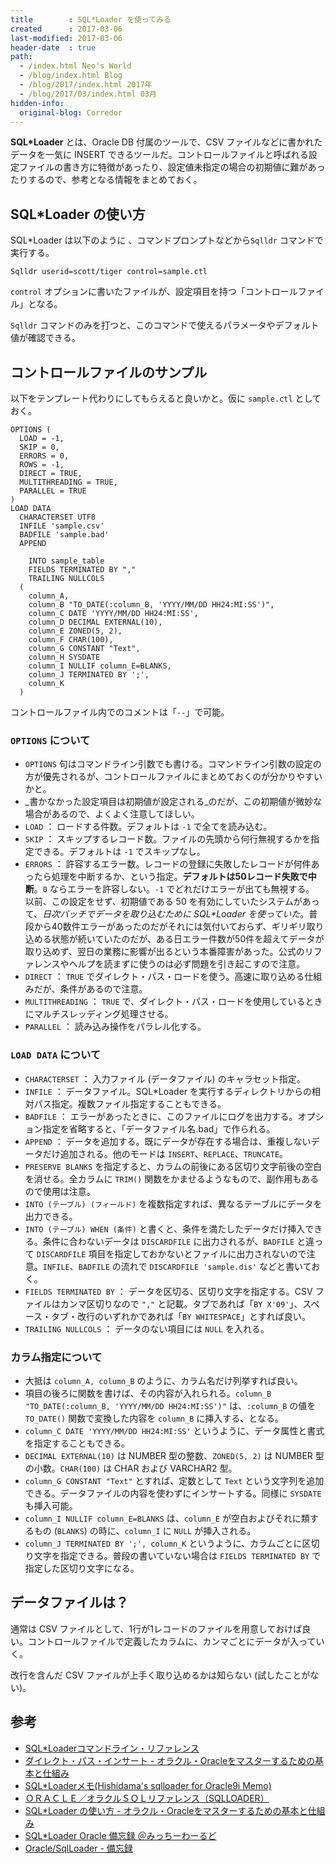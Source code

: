 ```yaml
---
title        : SQL*Loader を使ってみる
created      : 2017-03-06
last-modified: 2017-03-06
header-date  : true
path:
  - /index.html Neo's World
  - /blog/index.html Blog
  - /blog/2017/index.html 2017年
  - /blog/2017/03/index.html 03月
hidden-info:
  original-blog: Corredor
---
```


__SQL*Loader__ とは、Oracle DB 付属のツールで、CSV ファイルなどに書かれたデータを一気に INSERT できるツールだ。コントロールファイルと呼ばれる設定ファイルの書き方に特徴があったり、設定値未指定の場合の初期値に難があったりするので、参考となる情報をまとめておく。

## SQL*Loader の使い方

SQL*Loader は以下のように 、コマンドプロンプトなどから`Sqlldr` コマンドで実行する。

```dosbatch
Sqlldr userid=scott/tiger control=sample.ctl
```

`control` オプションに書いたファイルが、設定項目を持つ「コントロールファイル」となる。

`Sqlldr` コマンドのみを打つと、このコマンドで使えるパラメータやデフォルト値が確認できる。

## コントロールファイルのサンプル

以下をテンプレート代わりにしてもらえると良いかと。仮に `sample.ctl` としておく。

```
OPTIONS (
  LOAD = -1,
  SKIP = 0,
  ERRORS = 0,
  ROWS = -1,
  DIRECT = TRUE,
  MULTITHREADING = TRUE,
  PARALLEL = TRUE
)
LOAD DATA
  CHARACTERSET UTF8
  INFILE 'sample.csv'
  BADFILE 'sample.bad'
  APPEND
    
    INTO sample_table
    FIELDS TERMINATED BY ","
    TRAILING NULLCOLS
  (
    column_A,
    column_B "TO_DATE(:column_B, 'YYYY/MM/DD HH24:MI:SS')",
    column_C DATE 'YYYY/MM/DD HH24:MI:SS',
    column_D DECIMAL EXTERNAL(10),
    column_E ZONED(5, 2),
    column_F CHAR(100),
    column_G CONSTANT "Text",
    column_H SYSDATE
    column_I NULLIF column_E=BLANKS,
    column_J TERMINATED BY ';',
    column_K
  )
```

コントロールファイル内でのコメントは「`--`」で可能。

### `OPTIONS` について

- `OPTIONS` 句はコマンドライン引数でも書ける。コマンドライン引数の設定の方が優先されるが、コントロールファイルにまとめておくのが分かりやすいかと。
- _書かなかった設定項目は初期値が設定される_のだが、この初期値が微妙な場合があるので、よくよく注意してほしい。
- `LOAD` ： ロードする件数。デフォルトは `-1` で全てを読み込む。
- `SKIP` ： スキップするレコード数。ファイルの先頭から何行無視するかを指定できる。デフォルトは `-1` でスキップなし。
- `ERRORS` ： 許容するエラー数。レコードの登録に失敗したレコードが何件あったら処理を中断するか、という指定。__デフォルトは50レコード失敗で中断__。`0` ならエラーを許容しない。`-1` でどれだけエラーが出ても無視する。  
  以前、この設定をせず、初期値である 50 を有効にしていたシステムがあって、_日次バッチでデータを取り込むために SQL*Loader を使っていた_。普段から40数件エラーがあったのだがそれには気付いておらず、ギリギリ取り込める状態が続いていたのだが、ある日エラー件数が50件を超えてデータが取り込めず、翌日の業務に影響が出るという本番障害があった。公式のリファレンスやヘルプを読まずに使うのは必ず問題を引き起こすので注意。
- `DIRECT` ： `TRUE` でダイレクト・パス・ロードを使う。高速に取り込める仕組みだが、条件があるので注意。
- `MULTITHREADING` ： `TRUE` で、ダイレクト・パス・ロードを使用しているときにマルチスレッディング処理させる。
- `PARALLEL` ： 読み込み操作をパラレル化する。

### `LOAD DATA` について

- `CHARACTERSET` ： 入力ファイル (データファイル) のキャラセット指定。
- `INFILE` ： データファイル。SQL*Loader を実行するディレクトリからの相対パス指定。複数ファイル指定することもできる。
- `BADFILE` ： エラーがあったときに、このファイルにログを出力する。オプション指定を省略すると、「データファイル名.bad」で作られる。
- `APPEND` ： データを追加する。既にデータが存在する場合は、重複しないデータだけ追加される。他のモードは `INSERT`、`REPLACE`、`TRUNCATE`。
- `PRESERVE BLANKS` を指定すると、カラムの前後にある区切り文字前後の空白を消せる。全カラムに `TRIM()` 関数をかませるようなもので、副作用もあるので使用は注意。
- `INTO (テーブル) (フィールド)` を複数指定すれば、異なるテーブルにデータを出力できる。
- `INTO (テーブル) WHEN (条件)` と書くと、条件を満たしたデータだけ挿入できる。条件に合わないデータは `DISCARDFILE` に出力されるが、`BADFILE` と違って `DISCARDFILE` 項目を指定しておかないとファイルに出力されないので注意。`INFILE`、`BADFILE` の流れで `DISCARDFILE 'sample.dis'` などと書いておく。
- `FIELDS TERMINATED BY` ： データを区切る、区切り文字を指定する。CSV ファイルはカンマ区切りなので `","` と記載。タブであれば「`BY X'09'`」、スペース・タブ・改行のいずれかであれば「`BY WHITESPACE`」とすれば良い。
- `TRAILING NULLCOLS` ： データのない項目には `NULL` を入れる。

### カラム指定について

- 大抵は `column_A, column_B` のように、カラム名だけ列挙すれば良い。
- 項目の後ろに関数を書けば、その内容が入れられる。`column_B "TO_DATE(:column_B, 'YYYY/MM/DD HH24:MI:SS')"` は、`:column_B` の値を `TO_DATE()` 関数で変換した内容を `column_B` に挿入する、となる。
- `column_C DATE 'YYYY/MM/DD HH24:MI:SS'` というように、データ属性と書式を指定することもできる。
- `DECIMAL EXTERNAL(10)` は NUMBER 型の整数、`ZONED(5, 2)` は NUMBER 型の小数。`CHAR(100)` は CHAR および VARCHAR2 型。
- `column_G CONSTANT "Text"` とすれば、定数として `Text` という文字列を追加できる。データファイルの内容を使わずにインサートする。同様に `SYSDATE` も挿入可能。
- `column_I NULLIF column_E=BLANKS` は、`column_E` が空白およびそれに類するもの (`BLANKS`) の時に、`column_I` に `NULL` が挿入される。
- `column_J TERMINATED BY ';', column_K` というように、カラムごとに区切り文字を指定できる。普段の書いていない場合は `FIELDS TERMINATED BY` で指定した区切り文字になる。

## データファイルは？

通常は CSV ファイルとして、1行が1レコードのファイルを用意しておけば良い。コントロールファイルで定義したカラムに、カンマごとにデータが入っていく。

改行を含んだ CSV ファイルが上手く取り込めるかは知らない (試したことがない)。

## 参考

- [SQL*Loaderコマンドライン・リファレンス](http://otndnld.oracle.co.jp/document/products/oracle10g/102/doc_cd/server.102/B19211-01/ldr_params.html)
- [ダイレクト・パス・インサート - オラクル・Oracleをマスターするための基本と仕組み](http://www.shift-the-oracle.com/inside/direct-pass-insert.html)
- [SQL*Loaderメモ(Hishidama's sqlloader for Oracle9i Memo)](http://www.ne.jp/asahi/hishidama/home/tech/oracle/sqlldr.html)
- [ＯＲＡＣＬＥ／オラクルＳＱＬリファレンス（SQLLOADER）](http://oracle.se-free.com/utl/C2_when.html)
- [SQL*Loader の使い方 - オラクル・Oracleをマスターするための基本と仕組み](http://www.shift-the-oracle.com/utility/sqlloader/)
- [SQL*Loader Oracle 備忘録 ＠みっちーわーるど](http://www.mitchy-world.jp/oracle/oracle003.htm)
- [Oracle/SqlLoader - 備忘録](http://apis.jpn.ph/fswiki/wiki.cgi?page=Oracle/SqlLoader)
